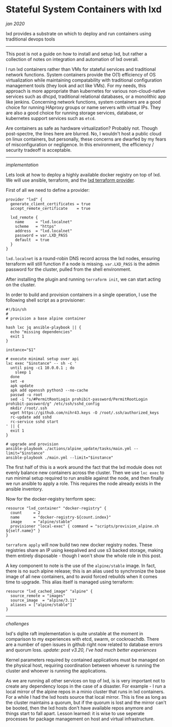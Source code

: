 # Stateful System Containers with lxd

_jan 2020_

lxd provides a substrate on which to deploy and run containers using traditional devops tools

---

This post is not a guide on how to install and setup lxd, but rather a collection of notes on integration and automation of lxd overall.

I run lxd containers rather than VMs for stateful services and traditional network functions.  System containers provide the O(1) efficiency of OS virtualization while maintaining compatability with traditional configuration management tools (they look and act like VMs).  For my needs, this approach is more appropriate than kubernetes for various non-cloud-native services such as dhcpd, traditional relational databases, or a monolithic app like jenkins.  Concerning network functions, system containers are a good choice for running HAproxy groups or name servers with virtual IPs.  They are also a good choice for running storage services, database, or kubernetes support services such as `etcd`.

Are containers as safe as hardware virtualization?  Probably not.  Though post-spectre, the lines here are blurred.  No, I wouldn't host a public cloud on linux containers, but personally, these concerns are dwarfed by my fears of misconfiguration or negligence.  In this environment, the efficiency / security tradeoff is acceptable.

---

_implementation_

Lets look at how to deploy a highly available docker registry on top of lxd.  We will use ansible, terraform, and the [lxd terraform provider](https://github.com/sl1pm4t/terraform-provider-lxd).

First of all we need to define a provider:

```
provider "lxd" {
  generate_client_certificates = true
  accept_remote_certificate    = true

  lxd_remote {
    name     = "lxd.localnet"
    scheme   = "https"
    address  = "lxd.localnet"
    password = var.LXD_PASS
    default  = true
  }
}
```

`lxd.localnet` is a round-robin DNS record across the lxd nodes, ensuring terraform will still function if a node is missing.  `var.LXD_PASS` is the admin password for the cluster, pulled from the shell environment.

After installing the plugin and running `terraform init`, we can start acting on the cluster.

In order to build and provision containers in a single operation, I use the following shell script as a provisioner:

```
#!/bin/sh
#
# provision a base alpine container

hash lxc jq ansible-playbook || {
  echo "missing dependencies"
  exit 1
}

instance="$1"

# execute minimal setup over api
lxc exec "$instance" -- sh -c '
  until ping -c1 10.0.0.1 ; do
    sleep 1
  done
  set -e
  apk update
  apk add openssh python3 --no-cache
  passwd -u root
  sed -i "s/#PermitRootLogin prohibit-password/PermitRootLogin prohibit-password/g" /etc/ssh/sshd_config
  mkdir /root/.ssh
  wget https://github.com/nihr43.keys -O /root/.ssh/authorized_keys
  rc-update add sshd
  rc-service sshd start
' || {
  exit 1
}

# upgrade and provision
ansible-playbook ./actions/alpine_update/tasks/main.yml --limit="$instance"
ansible-playbook ./main.yml --limit="$instance"
```

The first half of this is a work around the fact that the lxd module does not evenly balance new containers across the cluster.  Then we use `lxc exec` to run minimal setup required to run ansible against the node, and then finally we run ansible to apply a role.  This requires the node already exists in the ansible inventory.

Now for the docker-registry terrform spec:

```
resource "lxd_container" "docker-registry" {
  count     = 2
  name      = "docker-registry-${count.index}"
  image     = "alpine/stable"
  provisioner "local-exec" { command = "scripts/provision_alpine.sh ${self.name}" }
}
```

`terraform apply` will now build two new docker registry nodes.  These registries share an IP using keepalived and use s3 backed storage, making them entirely disposable - though I won't show the whole role in this post.

A key component to note is the use of the `alpine/stable` image.  In fact, there is no such alpine release; this is an alias used to synchronize the base image of all new containers, and to avoid forced rebuilds when it comes time to upgrade.  This alias itself is managed using terraform:

```
resource "lxd_cached_image" "alpine" {
  source_remote = "images"
  source_image  = "alpine/3.11"
  aliases = ["alpine/stable"]
}
```

---

_challenges_

lxd's dqlite raft implementation is quite unstable at the moment in comparison to my experiences with etcd, swarm, or cockroachdb.  There are a number of open issues in github right now related to database errors and quorum loss.  _update: post v3.20, I've had much better experiences_

Kernel parameters required by contained applications must be managed on the physical host, requiring coordination between whoever is running the cluster and whoever is running the applications.

As we are running all other services on top of lxd, is is very important not to create any dependency loops in the case of a disaster.  For example - I run a local mirror of the alpine repos in a minio cluster that runs in lxd containers.  For a while I had the lxd hosts source that local mirror.  This is fine as long as the cluster maintains a quorum, but if the quorum is lost and the mirror can't be booted, then the lxd hosts don't have available repos anymore and things start to fall apart.  Lesson learned: it is wise to use seperate processes for package management on host and virtual infrastructure.

